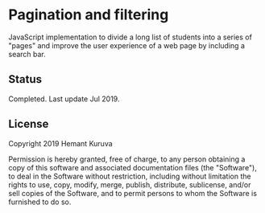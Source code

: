 # Pagination and filtering
JavaScript implementation to divide a long list of students into a series of "pages" and improve the user experience of a web page by including a search bar.

## Status
Completed. Last update Jul 2019.

## License
Copyright 2019 Hemant Kuruva

Permission is hereby granted, free of charge, to any person obtaining a copy of this software and associated documentation files (the "Software"), to deal in the Software without restriction, including without limitation the rights to use, copy, modify, merge, publish, distribute, sublicense, and/or sell copies of the Software, and to permit persons to whom the Software is furnished to do so.

